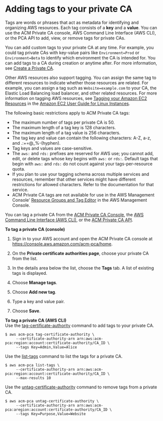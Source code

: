 # Adding tags to your private CA<a name="PcaCaTagging"></a>

Tags are words or phrases that act as metadata for identifying and organizing AWS resources\. Each tag consists of a **key** and a **value**\. You can use the ACM Private CA console, AWS Command Line Interface \(AWS CLI\), or the PCA API to add, view, or remove tags for private CAs\. 

You can add custom tags to your private CA at any time\. For example, you could tag private CAs with key\-value pairs like `Environment=Prod` or `Environment=Beta` to identify which environment the CA is intended for\. You can add tags to a CA during creation or anytime after\. For more information, see [Create a Private CA](create-CA.md)\.

Other AWS resources also support tagging\. You can assign the same tag to different resources to indicate whether those resources are related\. For example, you can assign a tag such as `Website=example.com` to your CA, the Elastic Load Balancing load balancer, and other related resources\. For more information on tagging AWS resources, see [Tagging your Amazon EC2 Resources](https://docs.aws.amazon.com/AWSEC2/latest/UserGuide/Using_Tags.html) in the [Amazon EC2 User Guide for Linux Instances](https://docs.aws.amazon.com/ec2/index.html#lang/en_us)\.

The following basic restrictions apply to ACM Private CA tags:
+ The maximum number of tags per private CA is 50\.
+ The maximum length of a tag key is 128 characters\.
+ The maximum length of a tag value is 256 characters\.
+ The tag key and value can contain the following characters: A\-Z, a\-z, and \.:\+=@\_%\-\(hyphen\)\.
+ Tag keys and values are case\-sensitive\.
+ The `aws:` and `rds:` prefixes are reserved for AWS use; you cannot add, edit, or delete tags whose key begins with `aws:` or `rds:`\. Default tags that begin with `aws:` and `rds:` do not count against your tags\-per\-resource quota\.
+ If you plan to use your tagging schema across multiple services and resources, remember that other services might have different restrictions for allowed characters\. Refer to the documentation for that service\. 
+ ACM Private CA tags are not available for use in the AWS Management Console' [Resource Groups and Tag Editor](https://aws.amazon.com/blogs/aws/resource-groups-and-tagging/) in the AWS Management Console\. 

You can tag a private CA from the [ACM Private CA Console](https://console.aws.amazon.com/acm-pca), the [AWS Command Line Interface \(AWS CLI\)](https://aws.amazon.com/cli/), or the [ACM Private CA API](https://docs.aws.amazon.com/acm-pca/latest/APIReference/)\.

**To tag a private CA \(console\)**

1. Sign in to your AWS account and open the ACM Private CA console at [https://console\.aws\.amazon\.com/acm\-pca/home](https://console.aws.amazon.com/acm-pca/home)\.

1. On the **Private certificate authorities page**, choose your private CA from the list\.

1. In the details area below the list, choose the **Tags** tab\. A list of existing tags is displayed\.

1. Choose **Manage tags**\.

1. Choose **Add new tag**\.

1. Type a key and value pair\.

1. Choose **Save**\.

**To tag a private CA \(AWS CLI\)**  
Use the [tag\-certificate\-authority](https://docs.aws.amazon.com/cli/latest/reference/acm-pca/tag-certificate-authority.html) command to add tags to your private CA\. 

```
$ aws acm-pca tag-certificate-authority \
     --certificate-authority-arn arn:aws:acm-pca:region:account:certificate-authority/CA_ID \
     --tags Key=Admin,Value=Alice
```

Use the [list\-tags](https://docs.aws.amazon.com/cli/latest/reference/acm-pca/list-tags.html) command to list the tags for a private CA\. 

```
$ aws acm-pca list-tags \
     --certificate-authority-arn arn:aws:acm-pca:region:account:certificate-authority/CA_ID \
     --max-results 10
```

Use the [untag\-certificate\-authority](https://docs.aws.amazon.com/cli/latest/reference/acm-pca/untag-certificate-authority.html) command to remove tags from a private CA\. 

```
$ aws acm-pca untag-certificate-authority \
     --certificate-authority-arn arn:aws:acm-pca:aregion:account:certificate-authority/CA_ID \
     --tags Key=Purpose,Value=Website
```